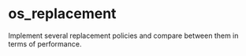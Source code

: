 os_replacement
==============

Implement several replacement policies and compare between them in terms of performance.
